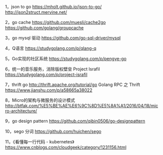 1，json to go
https://mholt.github.io/json-to-go/
http://json2struct.mervine.net/

2，go cache
https://github.com/muesli/cache2go
https://github.com/golang/groupcache

3，go mysql 驱动
https://github.com/go-sql-driver/mysql

4，Q语言
https://studygolang.com/p/qlang-q

5，Go实现的社区系统
https://studygolang.com/p/pengye-go

6，统一的音乐服务，消除版权壁垒 Project Israfil
https://studygolang.com/p/project-israfil

7，thrift go
http://thrift.apache.org/tutorial/go
Golang RPC 之 Thrift
https://www.jianshu.com/p/a58665a38022

8，Micro的架构与微服务的设计模式
http://btfak.com/%E5%BE%AE%E6%9C%8D%E5%8A%A1/2016/04/18/micro-architecture/

9，go design pattern
https://github.com/qibin0506/go-designpattern

10，sego 分词
https://github.com/huichen/sego

11，《看懂每一行代码 - kubernetes》
https://www.cnblogs.com/cloudgeek/category/1231156.html


